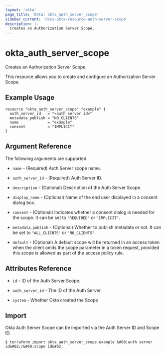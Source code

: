 ```yaml
---
layout: 'okta'
page_title: 'Okta: okta_auth_server_scope'
sidebar_current: 'docs-okta-resource-auth-server-scope'
description: |-
  Creates an Authorization Server Scope.
---
```


# okta_auth_server_scope

Creates an Authorization Server Scope.

This resource allows you to create and configure an Authorization Server Scope.

## Example Usage

```hcl
resource "okta_auth_server_scope" "example" {
  auth_server_id   = "<auth server id>"
  metadata_publish = "NO_CLIENTS"
  name             = "example"
  consent          = "IMPLICIT"
}
```

## Argument Reference

The following arguments are supported:

- `name` - (Required) Auth Server scope name.

- `auth_server_id` - (Required) Auth Server ID.

- `description` - (Optional) Description of the Auth Server Scope.

- `display_name` - (Optional) Name of the end user displayed in a consent dialog box.

- `consent` - (Optional) Indicates whether a consent dialog is needed for the scope. It can be set to `"REQUIRED"` or `"IMPLICIT"`.

- `metadata_publish` - (Optional) Whether to publish metadata or not. It can be set to `"ALL_CLIENTS"` or `"NO_CLIENTS"`.

- `default` - (Optional) A default scope will be returned in an access token when the client omits the scope parameter in a token request, provided this scope is allowed as part of the access policy rule.

## Attributes Reference

- `id` - ID of the Auth Server Scope.

- `auth_server_id` - The ID of the Auth Server.

- `system` - Whether Okta created the Scope

## Import

Okta Auth Server Scope can be imported via the Auth Server ID and Scope ID.

```
$ terraform import okta_auth_server_scope.example &#60;auth server id&#62;/&#60;scope id&#62;
```
